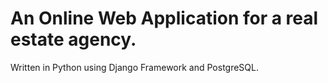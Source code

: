# An Online Web Application for a real estate agency.
Written in Python using Django Framework and PostgreSQL.
